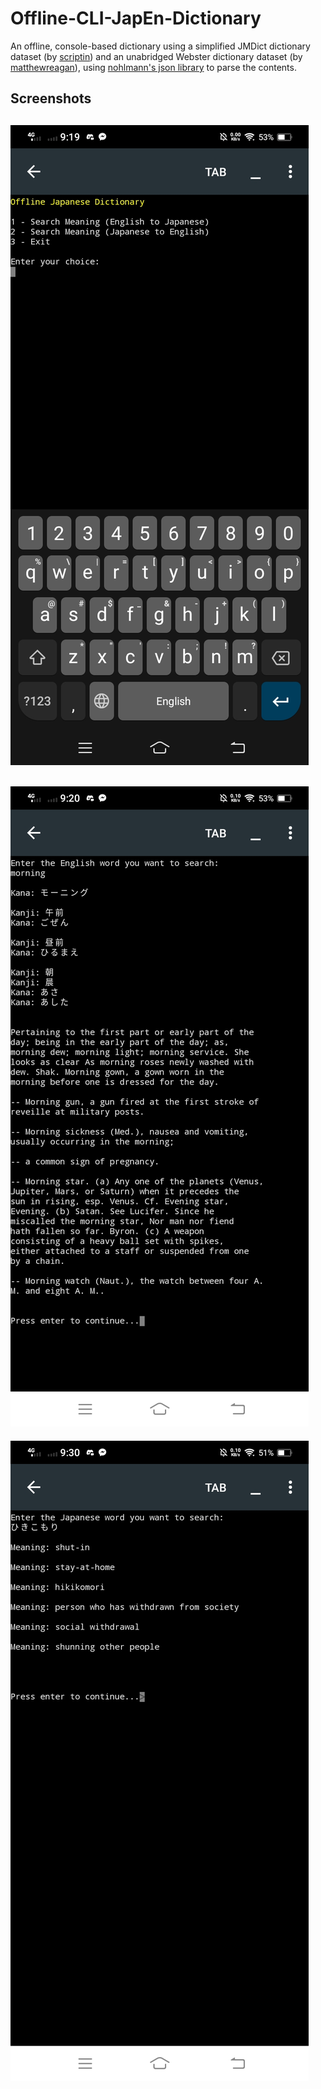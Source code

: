 # Offline-CLI-JapEn-Dictionary
An offline, console-based dictionary using a simplified JMDict dictionary dataset (by [scriptin](https://github.com/scriptin/jmdict-simplified)) and an unabridged Webster dictionary dataset (by [matthewreagan](https://github.com/matthewreagan/WebstersEnglishDictionary)), using [nohlmann's json library](https://github.com/nlohmann/json) to parse the contents.
## Screenshots
![ss1](https://raw.githubusercontent.com/vonnogadas/Console-JapEng-Dictionary/main/Screenshot_20230217_211943.jpg)
---
![ss2](https://raw.githubusercontent.com/vonnogadas/Console-JapEng-Dictionary/main/Screenshot_20230217_212019.jpg)
---
![ss3](https://raw.githubusercontent.com/vonnogadas/Console-JapEng-Dictionary/main/Screenshot_20230217_213048.jpg)
